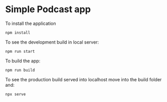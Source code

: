 # Simple Podcast app

To install the application

```
npm install
```

To see the development build in local server:

```
npm run start
```

To build the app:

```
npm run build
```

To see the production build served into localhost move into the build folder and:

```
npx serve
```
